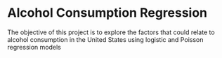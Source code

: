 # Alcohol Consumption Regression
The objective of this project is to explore the factors that could relate to alcohol consumption in the United States using logistic and Poisson regression models
